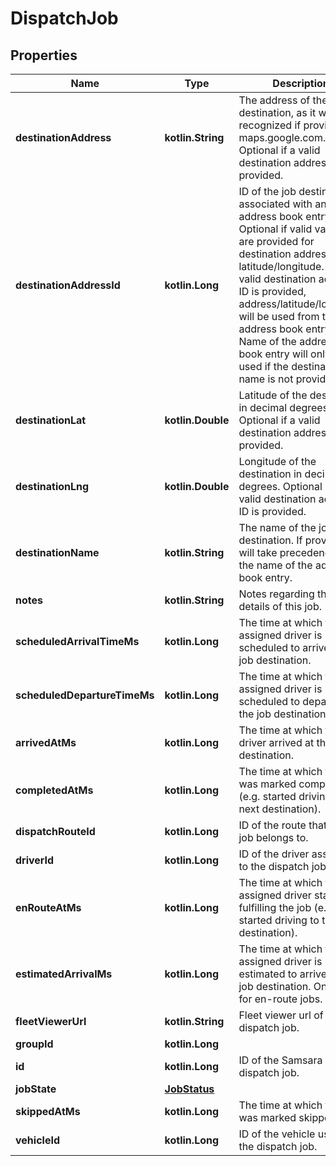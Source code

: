 
# DispatchJob

## Properties
Name | Type | Description | Notes
------------ | ------------- | ------------- | -------------
**destinationAddress** | **kotlin.String** | The address of the job destination, as it would be recognized if provided to maps.google.com. Optional if a valid destination address ID is provided. |  [optional]
**destinationAddressId** | **kotlin.Long** | ID of the job destination associated with an address book entry. Optional if valid values are provided for destination address or latitude/longitude. If a valid destination address ID is provided, address/latitude/longitude will be used from the address book entry. Name of the address book entry will only be used if the destination name is not provided. |  [optional]
**destinationLat** | **kotlin.Double** | Latitude of the destination in decimal degrees. Optional if a valid destination address ID is provided. |  [optional]
**destinationLng** | **kotlin.Double** | Longitude of the destination in decimal degrees. Optional if a valid destination address ID is provided. |  [optional]
**destinationName** | **kotlin.String** | The name of the job destination. If provided, it will take precedence over the name of the address book entry. |  [optional]
**notes** | **kotlin.String** | Notes regarding the details of this job. |  [optional]
**scheduledArrivalTimeMs** | **kotlin.Long** | The time at which the assigned driver is scheduled to arrive at the job destination. | 
**scheduledDepartureTimeMs** | **kotlin.Long** | The time at which the assigned driver is scheduled to depart from the job destination. |  [optional]
**arrivedAtMs** | **kotlin.Long** | The time at which the driver arrived at the job destination. |  [optional]
**completedAtMs** | **kotlin.Long** | The time at which the job was marked complete (e.g. started driving to the next destination). |  [optional]
**dispatchRouteId** | **kotlin.Long** | ID of the route that this job belongs to. | 
**driverId** | **kotlin.Long** | ID of the driver assigned to the dispatch job. |  [optional]
**enRouteAtMs** | **kotlin.Long** | The time at which the assigned driver started fulfilling the job (e.g. started driving to the destination). |  [optional]
**estimatedArrivalMs** | **kotlin.Long** | The time at which the assigned driver is estimated to arrive at the job destination. Only valid for en-route jobs. |  [optional]
**fleetViewerUrl** | **kotlin.String** | Fleet viewer url of the dispatch job. |  [optional]
**groupId** | **kotlin.Long** |  | 
**id** | **kotlin.Long** | ID of the Samsara dispatch job. | 
**jobState** | [**JobStatus**](JobStatus.md) |  | 
**skippedAtMs** | **kotlin.Long** | The time at which the job was marked skipped. |  [optional]
**vehicleId** | **kotlin.Long** | ID of the vehicle used for the dispatch job. |  [optional]



